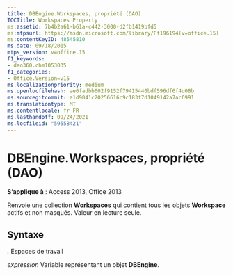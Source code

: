 ```yaml
---
title: DBEngine.Workspaces, propriété (DAO)
TOCTitle: Workspaces Property
ms:assetid: 7b4b2a61-b61a-c442-3000-d2fb1419bfd5
ms:mtpsurl: https://msdn.microsoft.com/library/Ff196194(v=office.15)
ms:contentKeyID: 48545810
ms.date: 09/18/2015
mtps_version: v=office.15
f1_keywords:
- dao360.chm1053035
f1_categories:
- Office.Version=v15
ms.localizationpriority: medium
ms.openlocfilehash: ae6fadbb602f9152f79415440bdf596df6f4d08b
ms.sourcegitcommit: a1d9041c20256616c9c183f7d1049142a7ac6991
ms.translationtype: MT
ms.contentlocale: fr-FR
ms.lasthandoff: 09/24/2021
ms.locfileid: "59558421"
---
```

# <a name="dbengineworkspaces-property-dao"></a>DBEngine.Workspaces, propriété (DAO)


**S’applique à** : Access 2013, Office 2013

Renvoie une collection **Workspaces** qui contient tous les objets **Workspace** actifs et non masqués. Valeur en lecture seule.

## <a name="syntax"></a>Syntaxe

*.* Espaces de travail

*expression* Variable représentant un objet **DBEngine**.

